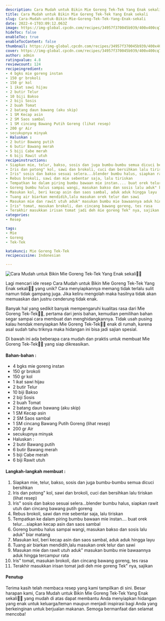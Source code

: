 ```yaml
---
description: Cara Mudah untuk Bikin Mie Goreng Tek-Tek Yang Enak sekali"
title: Cara Mudah untuk Bikin Mie Goreng Tek-Tek Yang Enak sekali
slug: Cara-Mudah-untuk-Bikin-Mie-Goreng-Tek-Tek-Yang-Enak-sekali
date: 2022-4-1T03:09:12.063Z
image: https://img-global.cpcdn.com/recipes/34957f370045b939/400x400cq70/photo.jpg
hideToc: false
enableToc: true
enableTocContent: false
thumbnail: https://img-global.cpcdn.com/recipes/34957f370045b939/400x400cq70/photo.jpg
cover: https://img-global.cpcdn.com/recipes/34957f370045b939/400x400cq70/photo.jpg
author: admin
ratingvalue: 4.8
reviewcount: 124
recipeingredient:
- 4 bgks mie goreng instan
- 150 gr brokoli
- 150 gr kol
- 1 ikat sawi hijau
- 2 butir Telur
- 10 biji Bakso
- 2 biji Sosis
- 2 buah Tomat
- 2 batang daun bawang (aku skip)
- 1 SM Kecap asin
- 2 SM Saos sambal
- 1 SM cincang Bawang Putih Goreng (lihat resep)
- 200 gr Air
- secukupnya minyak
- Haluskan :
- 2 butir Bawang putih
- 6 butir Bawang merah
- 5 biji Cabe merah
- 6 biji Rawit utuh
recipeinstructions:
- Siapkan mie, telur, bakso, sosis dan juga bumbu-bumbu semua dicuci bersihkan
- Iris dan potong" kol, sawi dan brokoli, cuci dan bersihkan lalu tiriskan (lihat resep)
- Iris" sosis dan bakso sesuai selera...blender bumbu halus, siapkan rawit utuh dan cincang bawang putih goreng
- Rebus brokoli, sawi dan mie sebentar saja, lalu tiriskan
- Tempatkan ke dalam piring bumbu bawaan mie instan.... buat orek telur....siapkan kecap asin dan saos sambal
- Goreng bumbu halus sampai wangi, masukan bakso dan sosis lalu aduk" biar matang
- Masukan kol, beri kecap asin dan saos sambal, aduk aduk hingga layu
- Tuang air biarkan mendidih,lalu masukan orek telur dan sawi
- Masukan mie dan rawit utuh aduk" masukan bumbu mie bawaannya aduk hingga tercampur rata
- Iris" tomat, masukan brokoli, dan cincang bawang goreng, tes rasa
- Terakhir masukkan irisan tomat jadi deh mie goreng Tek" nya, sajikan
categories:
- Resep

tags:
- Mie
- Goreng
- Tek-Tek

katakunci: Mie Goreng Tek-Tek
recipecuisine: Indonesian

---
```


![Cara Mudah untuk Bikin Mie Goreng Tek-Tek Yang Enak sekali👩‍🍳](https://img-global.cpcdn.com/recipes/34957f370045b939/400x400cq70/photo.jpg)

Lagi mencari ide resep Cara Mudah untuk Bikin Mie Goreng Tek-Tek Yang Enak sekali👩‍🍳 yang unik? Cara menyiapkannya memang tidak terlalu sulit namun tidak gampang juga. Jika keliru mengolah maka hasilnya tidak akan memuaskan dan justru cenderung tidak enak.

Banyak hal yang sedikit banyak mempengaruhi kualitas rasa dari Mie Goreng Tek-Tek👩‍🍳, pertama dari jenis bahan, kemudian pemilihan bahan segar sampai cara membuat dan menghidangkannya. Tidak usah pusing kalau hendak menyiapkan Mie Goreng Tek-Tek👩‍🍳 enak di rumah, karena asal sudah tahu triknya maka hidangan ini bisa jadi sajian spesial.

Di bawah ini ada beberapa cara mudah dan praktis untuk membuat Mie Goreng Tek-Tek👩‍🍳 yang siap dikreasikan.

<!--inarticleads1-->

#### Bahan-bahan :

- 4 bgks mie goreng instan
- 150 gr brokoli
- 150 gr kol
- 1 ikat sawi hijau
- 2 butir Telur
- 10 biji Bakso
- 2 biji Sosis
- 2 buah Tomat
- 2 batang daun bawang (aku skip)
- 1 SM Kecap asin
- 2 SM Saos sambal
- 1 SM cincang Bawang Putih Goreng (lihat resep)
- 200 gr Air
- secukupnya minyak
- Haluskan :
- 2 butir Bawang putih
- 6 butir Bawang merah
- 5 biji Cabe merah
- 6 biji Rawit utuh

<!--inarticleads2-->

#### Langkah-langkah membuat :

1. Siapkan mie, telur, bakso, sosis dan juga bumbu-bumbu semua dicuci bersihkan
1. Iris dan potong" kol, sawi dan brokoli, cuci dan bersihkan lalu tiriskan (lihat resep)
1. Iris" sosis dan bakso sesuai selera...blender bumbu halus, siapkan rawit utuh dan cincang bawang putih goreng
1. Rebus brokoli, sawi dan mie sebentar saja, lalu tiriskan
1. Tempatkan ke dalam piring bumbu bawaan mie instan.... buat orek telur....siapkan kecap asin dan saos sambal
1. Goreng bumbu halus sampai wangi, masukan bakso dan sosis lalu aduk" biar matang
1. Masukan kol, beri kecap asin dan saos sambal, aduk aduk hingga layu
1. Tuang air biarkan mendidih,lalu masukan orek telur dan sawi
1. Masukan mie dan rawit utuh aduk" masukan bumbu mie bawaannya aduk hingga tercampur rata
1. Iris" tomat, masukan brokoli, dan cincang bawang goreng, tes rasa
1. Terakhir masukkan irisan tomat jadi deh mie goreng Tek" nya, sajikan

#### Penutup

Terima kasih telah membaca resep yang kami tampilkan di sini. Besar harapan kami, Cara Mudah untuk Bikin Mie Goreng Tek-Tek Yang Enak sekali👩‍🍳 yang mudah di atas dapat membantu Anda menyiapkan hidangan yang enak untuk keluarga/teman maupun menjadi inspirasi bagi Anda yang berkeinginan untuk berjualan makanan. Semoga bermanfaat dan selamat mencoba!